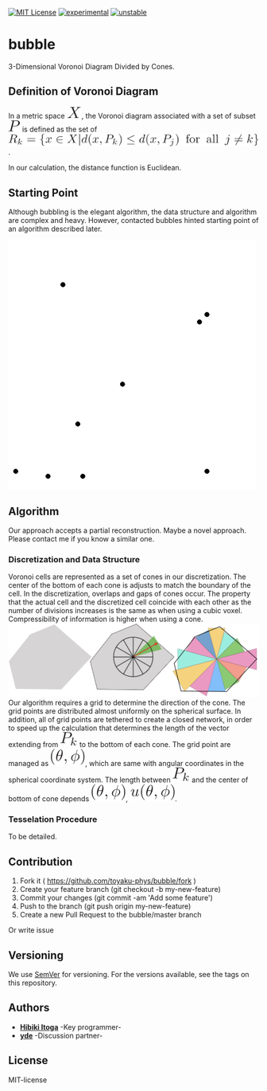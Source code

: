 [![MIT License](http://img.shields.io/badge/license-MIT-blue.svg?style=flat)](LICENSE)
[![experimental](http://badges.github.io/stability-badges/dist/experimental.svg)](http://github.com/badges/stability-badges)
[![unstable](http://badges.github.io/stability-badges/dist/unstable.svg)](http://github.com/badges/stability-badges)


# bubble
3-Dimensional Voronoi Diagram Divided by Cones.

## Definition of Voronoi Diagram
In a metric space ![X](fig/X.svg), the Voronoi diagram associated with a set of subset ![P](fig/P.svg) is defined as the set of 
![Rk](fig/Rk.svg).

In our calculation, the distance function is Euclidean.

## Starting Point
Although bubbling is the elegant algorithm, the data structure and algorithm are complex and heavy.
However, contacted bubbles hinted starting point of an algorithm described later.

![bubbling](doc/fig/Voronoi_growth_euclidean.gif)


## Algorithm
Our approach accepts a partial reconstruction.
Maybe a novel approach. 
Please contact me if you know a similar one.

### Discretization and Data Structure
Voronoi cells are represented as a set of cones in our discretization.
The center of the bottom of each cone is adjusts to match the boundary of the cell.
In the discretization, overlaps and gaps of cones occur.
The property that the actual cell and the discretized cell coincide with each other as the number of divisions increases is the same as when using a cubic voxel.
Compressibility of information is higher when using a cone.
![bubbling](doc/fig/discretization.jpeg)
Our algorithm requires a grid to determine the direction of the cone.
The grid points are distributed almost uniformly on the spherical surface.
In addition, all of grid points are tethered to create a closed network, in order to speed up the calculation that determines the length of the vector extending from ![Pk](fig/Pk.svg) to the bottom of each cone.
The grid point are managed as ![theta_phi](fig/theta_phi.svg), which are same with angular coordinates in the spherical coordinate system.
The length between ![Pk](fig/Pk.svg) and the center of bottom of cone depends ![theta_phi](fig/theta_phi.svg), ![u_func](fig/u_func.svg).

### Tesselation Procedure
To be detailed.

## Contribution
1. Fork it ( https://github.com/toyaku-phys/bubble/fork )
2. Create your feature branch (git checkout -b my-new-feature)
3. Commit your changes (git commit -am 'Add some feature')
4. Push to the branch (git push origin my-new-feature)
5. Create a new Pull Request to the bubble/master branch

Or write issue

## Versioning
We use [SemVer](http://semver.org/) for versioning. 
For the versions available, see the tags on this repository.

## Authors
* [**Hibiki Itoga**](https://github.com/misteltein) -Key programmer-
* [**yde**](https://github.com/master-yde) -Discussion partner-

## License
MIT-license
